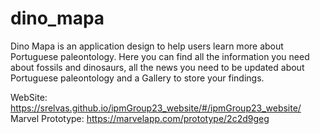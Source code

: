 # dino_mapa

Dino Mapa is an application design to help users learn more about Portuguese paleontology.
Here you can find all the information you need about fossils and dinosaurs, all the news you need to be updated about Portuguese paleontology and a Gallery to store your findings.

WebSite: https://srelvas.github.io/ipmGroup23_website/#/ipmGroup23_website/
Marvel Prototype: https://marvelapp.com/prototype/2c2d9geg
